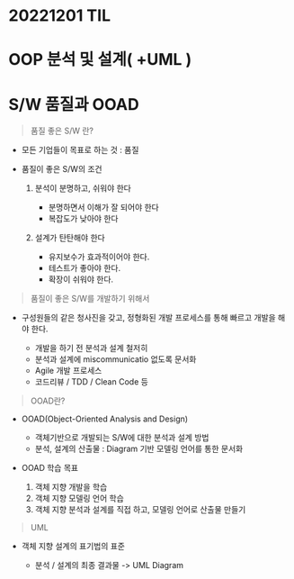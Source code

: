 # 20221201 TIL

# OOP 분석 및 설계( +UML )

# S/W 품질과 OOAD

> 품질 좋은 S/W 란?

- 모든 기업들이 목표로 하는 것 : 품질

- 품질이 좋은 S/W의 조건

  1. 분석이 분명하고, 쉬워야 한다

     - 분명하면서 이해가 잘 되어야 한다
     - 복잡도가 낮아야 한다

  2. 설계가 탄탄해야 한다

     - 유지보수가 효과적이어야 한다.
     - 테스트가 좋아야 한다.
     - 확장이 쉬워야 한다.

> 품질이 좋은 S/W를 개발하기 위해서

- 구성원들의 같은 청사진을 갖고, 정형화된 개발 프로세스를 통해 빠르고 개발을 해야 한다.

  - 개발을 하기 전 분석과 설계 철저히
  - 분석과 설계에 miscommunicatio 없도록 문서화
  - Agile 개발 프로세스
  - 코드리뷰 / TDD / Clean Code 등

> OOAD란?

- OOAD(Object-Oriented Analysis and Design)

  - 객체기반으로 개발되는 S/W에 대한 분석과 설계 방법
  - 분석, 설계의 산출물 : Diagram 기반 모델링 언어를 통한 문서화

- OOAD 학습 목표

  1. 객체 지향 개발을 학습
  2. 객체 지향 모델링 언어 학습
  3. 객체 지향 분석과 설계를 직접 하고, 모델링 언어로 산출물 만들기

> UML

- 객체 지향 설계의 표기법의 표준

  - 분석 / 설계의 최종 결과물 -> UML Diagram

